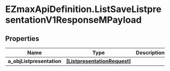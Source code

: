 # EZmaxApiDefinition.ListSaveListpresentationV1ResponseMPayload

## Properties

Name | Type | Description | Notes
------------ | ------------- | ------------- | -------------
**a_objListpresentation** | [**[ListpresentationRequest]**](ListpresentationRequest.md) |  | 


